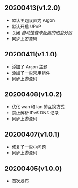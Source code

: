 ## 20200413(v1.2.0)
- 默认主题设置为 Argon
- 默认开启 UPnP
- 关闭 *自动挂载未配置的磁盘分区*
- 同步上游源码

## 20200411(v1.1.0)
- 添加了 Argon 主题
- 添加了一些常用组件
- 同步上游源码

## 20200408(v1.0.2)
- 优化 wan 和 lan 的互换方式
- 禁止解析 IPv6 DNS 记录
- 同步上游源码

## 20200407(v1.0.1)
- 修复了一些小问题
- 同步上游源码

## 20200405(v1.0.0)
- 首次发布
